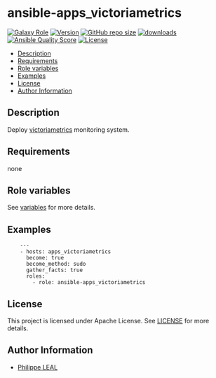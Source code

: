# ansible-apps_victoriametrics

[![Galaxy Role](https://img.shields.io/badge/galaxy-apps_victoriametrics-purple?style=flat)](https://galaxy.ansible.com/lotusnoir/apps_victoriametrics)
[![Version](https://img.shields.io/github/release/lotusnoir/ansible-apps_victoriametrics.svg)](https://github.com/lotusnoir/ansible-apps_victoriametrics/releases/latest)
[![GitHub repo size](https://img.shields.io/github/repo-size/lotusnoir/ansible-apps_victoriametrics?color=orange&style=flat)](https://galaxy.ansible.com/lotusnoir/apps_victoriametrics)
[![downloads](https://img.shields.io/ansible/role/d/56106)](https://galaxy.ansible.com/lotusnoir/apps_victoriametrics)
[![Ansible Quality Score](https://img.shields.io/ansible/quality/56106)](https://galaxy.ansible.com/lotusnoir/apps_victoriametrics)
[![License](https://img.shields.io/badge/license-Apache--2.0-brightgreen?style=flat)](https://opensource.org/licenses/Apache-2.0)

<!-- START doctoc generated TOC please keep comment here to allow auto update -->
<!-- DON'T EDIT THIS SECTION, INSTEAD RE-RUN doctoc TO UPDATE -->

- [Description](#description)
- [Requirements](#requirements)
- [Role variables](#role-variables)
- [Examples](#examples)
- [License](#license)
- [Author Information](#author-information)

<!-- END doctoc generated TOC please keep comment here to allow auto update -->

## Description

Deploy [victoriametrics](https://victoriametrics.com/) monitoring system.
## Requirements

none

## Role variables

See [variables](/defaults/main.yml) for more details.

## Examples

        ---
        - hosts: apps_victoriametrics
          become: true
          become_method: sudo
          gather_facts: true
          roles:
            - role: ansible-apps_victoriametrics


## License

This project is licensed under Apache License. See [LICENSE](/LICENSE) for more details.

## Author Information

- [Philippe LEAL](https://github.com/lotusnoir)
